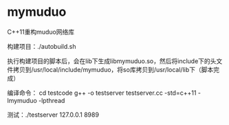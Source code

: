 # mymuduo
C++11重构muduo网络库

构建项目：./autobuild.sh

执行构建项目的脚本后，会在lib下生成libmymuduo.so，然后将include下的头文件拷贝到/usr/local/include/mymuduo，将so库拷贝到/usr/local/lib下（脚本完成）

编译命令：
cd testcode
g++ -o testserver testserver.cc -std=c++11 -lmymuduo -lpthread

测试：./testserver 127.0.0.1 8989
